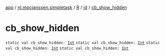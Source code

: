 [app](../../../index.md) / [nl.mpcjanssen.simpletask](../../index.md) / [R](../index.md) / [id](index.md) / [cb_show_hidden](.)

# cb_show_hidden

`static val cb_show_hidden: `[`Int`](https://kotlinlang.org/api/latest/jvm/stdlib/kotlin/-int/index.html)
`static val cb_show_hidden: `[`Int`](https://kotlinlang.org/api/latest/jvm/stdlib/kotlin/-int/index.html)
`static val cb_show_hidden: `[`Int`](https://kotlinlang.org/api/latest/jvm/stdlib/kotlin/-int/index.html)
`static val cb_show_hidden: `[`Int`](https://kotlinlang.org/api/latest/jvm/stdlib/kotlin/-int/index.html)